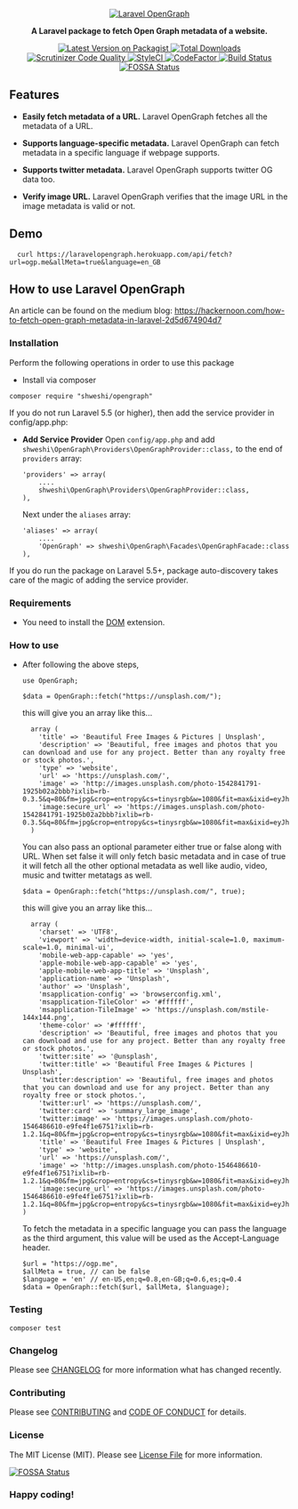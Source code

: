 <p align="center">
  <a href="https://shweshi.github.io/OpenGraph/">
    <img alt="Laravel OpenGraph" src="https://user-images.githubusercontent.com/35127382/56821996-695df500-686d-11e9-9c59-c70d0c78c80e.png" />
  </a>
</p>

<p align="center">
  <strong>A Laravel package to fetch Open Graph metadata of a website.</strong>
</p>

<p align="center">
  <a href="https://packagist.org/packages/shweshi/OpenGraph">
    <img src="https://img.shields.io/packagist/v/shweshi/OpenGraph.svg?style=flat-square" alt="Latest Version on Packagist">
  </a>

  <a href="https://packagist.org/packages/shweshi/OpenGraph">
    <img src="https://img.shields.io/packagist/dt/shweshi/OpenGraph.svg?style=flat-square" alt="Total Downloads">
  </a>

   <a href="https://scrutinizer-ci.com/g/shweshi/OpenGraph/?branch=master">
      <img src="https://scrutinizer-ci.com/g/shweshi/OpenGraph/badges/quality-score.png?b=master" alt="Scrutinizer Code Quality">
  </a>

  <a href="https://styleci.io/repos/116995669">
      <img src="https://styleci.io/repos/116995669/shield?branch=master" alt="StyleCI">
  </a>

  <a href="https://www.codefactor.io/repository/github/shweshi/opengraph">
    <img src="https://www.codefactor.io/repository/github/shweshi/opengraph/badge" alt="CodeFactor" />
  </a>

  <a href="https://scrutinizer-ci.com/g/shweshi/OpenGraph/build-status/master">
    <img src="https://scrutinizer-ci.com/g/shweshi/OpenGraph/badges/build.png?b=master" alt="Build Status">
  </a>

  <a href="https://app.fossa.io/projects/git%2Bgithub.com%2Fshweshi%2FOpenGraph?ref=badge_shield">
    <img src="https://app.fossa.io/api/projects/git%2Bgithub.com%2Fshweshi%2FOpenGraph.svg?type=shield" alt="FOSSA Status">
  </a>
</p>

## Features

- **Easily fetch metadata of a URL.** Laravel OpenGraph fetches all the metadata of a URL.

- **Supports language-specific metadata.** Laravel OpenGraph can fetch metadata in a specific language if webpage supports.

- **Supports twitter metadata.** Laravel OpenGraph supports twitter OG data too.

- **Verify image URL.** Laravel OpenGraph verifies that the image URL in the image metadata is valid or not.

## Demo

```
  curl https://laravelopengraph.herokuapp.com/api/fetch?url=ogp.me&allMeta=true&language=en_GB
```

## How to use Laravel OpenGraph

An article can be found on the medium blog: https://hackernoon.com/how-to-fetch-open-graph-metadata-in-laravel-2d5d674904d7

### Installation

Perform the following operations in order to use this package

- Install via composer

```
composer require "shweshi/opengraph"
```

If you do not run Laravel 5.5 (or higher), then add the service provider in config/app.php:

- **Add Service Provider**
  Open `config/app.php` and add `shweshi\OpenGraph\Providers\OpenGraphProvider::class,` to the end of `providers` array:

  ```
  'providers' => array(
      ....
      shweshi\OpenGraph\Providers\OpenGraphProvider::class,
  ),
  ```

  Next under the `aliases` array:

  ```
  'aliases' => array(
      ....
      'OpenGraph' => shweshi\OpenGraph\Facades\OpenGraphFacade::class
  ),
  ```

If you do run the package on Laravel 5.5+, package auto-discovery takes care of the magic of adding the service provider.

### Requirements

- You need to install the [DOM](http://www.php.net/en/dom) extension.

### How to use

- After following the above steps,

  ```
  use OpenGraph;

  $data = OpenGraph::fetch("https://unsplash.com/");
  ```

  this will give you an array like this...

  ```
    array (
      'title' => 'Beautiful Free Images & Pictures | Unsplash',
      'description' => 'Beautiful, free images and photos that you can download and use for any project. Better than any royalty free or stock photos.',
      'type' => 'website',
      'url' => 'https://unsplash.com/',
      'image' => 'http://images.unsplash.com/photo-1542841791-1925b02a2bbb?ixlib=rb-0.3.5&q=80&fm=jpg&crop=entropy&cs=tinysrgb&w=1080&fit=max&ixid=eyJhcHBfaWQiOjEyMDd9&s=aceabe8a2fd1a273da24e68c21768de0',
      'image:secure_url' => 'https://images.unsplash.com/photo-1542841791-1925b02a2bbb?ixlib=rb-0.3.5&q=80&fm=jpg&crop=entropy&cs=tinysrgb&w=1080&fit=max&ixid=eyJhcHBfaWQiOjEyMDd9&s=aceabe8a2fd1a273da24e68c21768de0',
    )
  ```

  You can also pass an optional parameter either true or false along with URL. When set false it will only fetch basic metadata and in case of true it will fetch all the other optional metadata as well like audio, video, music and twitter metatags as well.

  ```
  $data = OpenGraph::fetch("https://unsplash.com/", true);
  ```

  this will give you an array like this...

  ```
    array (
      'charset' => 'UTF8',
      'viewport' => 'width=device-width, initial-scale=1.0, maximum-scale=1.0, minimal-ui',
      'mobile-web-app-capable' => 'yes',
      'apple-mobile-web-app-capable' => 'yes',
      'apple-mobile-web-app-title' => 'Unsplash',
      'application-name' => 'Unsplash',
      'author' => 'Unsplash',
      'msapplication-config' => 'browserconfig.xml',
      'msapplication-TileColor' => '#ffffff',
      'msapplication-TileImage' => 'https://unsplash.com/mstile-144x144.png',
      'theme-color' => '#ffffff',
      'description' => 'Beautiful, free images and photos that you can download and use for any project. Better than any royalty free or stock photos.',
      'twitter:site' => '@unsplash',
      'twitter:title' => 'Beautiful Free Images & Pictures | Unsplash',
      'twitter:description' => 'Beautiful, free images and photos that you can download and use for any project. Better than any royalty free or stock photos.',
      'twitter:url' => 'https://unsplash.com/',
      'twitter:card' => 'summary_large_image',
      'twitter:image' => 'https://images.unsplash.com/photo-1546486610-e9fe4f1e6751?ixlib=rb-1.2.1&q=80&fm=jpg&crop=entropy&cs=tinysrgb&w=1080&fit=max&ixid=eyJhcHBfaWQiOjEyMDd9',
      'title' => 'Beautiful Free Images & Pictures | Unsplash',
      'type' => 'website',
      'url' => 'https://unsplash.com/',
      'image' => 'http://images.unsplash.com/photo-1546486610-e9fe4f1e6751?ixlib=rb-1.2.1&q=80&fm=jpg&crop=entropy&cs=tinysrgb&w=1080&fit=max&ixid=eyJhcHBfaWQiOjEyMDd9',
      'image:secure_url' => 'https://images.unsplash.com/photo-1546486610-e9fe4f1e6751?ixlib=rb-1.2.1&q=80&fm=jpg&crop=entropy&cs=tinysrgb&w=1080&fit=max&ixid=eyJhcHBfaWQiOjEyMDd9',
  )
  ```

  To fetch the metadata in a specific language you can pass the language as the third argument, this value will be used as the Accept-Language header.

  ```
  $url = "https://ogp.me",
  $allMeta = true, // can be false
  $language = 'en' // en-US,en;q=0.8,en-GB;q=0.6,es;q=0.4
  $data = OpenGraph::fetch($url, $allMeta, $language);
  ```

### Testing

    composer test

### Changelog

Please see [CHANGELOG](CHANGELOG.md) for more information what has changed recently.

### Contributing

Please see [CONTRIBUTING](CONTRIBUTING.md) and [CODE OF CONDUCT](CODE_OF_CONDUCT.md) for details.

### License

The MIT License (MIT). Please see [License File](LICENSE) for more information.

[![FOSSA Status](https://app.fossa.io/api/projects/git%2Bgithub.com%2Fshweshi%2FOpenGraph.svg?type=large)](https://app.fossa.io/projects/git%2Bgithub.com%2Fshweshi%2FOpenGraph?ref=badge_large)

### Happy coding!
